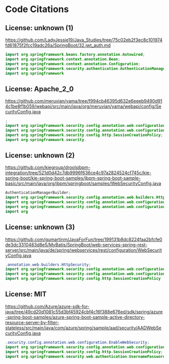 # Code Citations

## License: unknown (1)

<https://github.com/LadyJessie19/Java_Studies/tree/75c02eb2f3ec8c101974fd61875f2fcc19adc26a/SpringBoot/32.jwt_auth.md>

```java
import org.springframework.beans.factory.annotation.Autowired;
import org.springframework.context.annotation.Bean;
import org.springframework.context.annotation.Configuration;
import org.springframework.security.authentication.AuthenticationManager;
import org.springframework
```

## License: Apache_2_0

<https://github.com/meruvian/yama/tree/f994cb46395d632e6eeeb9490d914c1be8f1b059/webapi/src/main/java/org/meruvian/yama/webapi/config/SecurityConfig.java>

```java
;
import org.springframework.security.config.annotation.web.configuration.EnableWebSecurity;
import org.springframework.security.config.annotation.web.configuration.WebSecurityConfigurerAdapter;
import org.springframework.security.config.http.SessionCreationPolicy;
import org.springframework.security.
```

## License: unknown (2)

<https://github.com/kiegroup/droolsjbpm-integration/tree/521d0d42c7db9996f636ce4c97a2824524cf745c/kie-spring-boot/kie-spring-boot-samples/jbpm-spring-boot-sample-basic/src/main/java/org/jbpm/springboot/samples/WebSecurityConfig.java>

```java
AuthenticationManagerBuilder;
import org.springframework.security.config.annotation.web.builders.HttpSecurity;
import org.springframework.security.config.annotation.web.configuration.EnableWebSecurity;
import org.springframework.security.config.annotation.web.configuration.WebSecurityConfigurerAdapter;
import org
```

## License: unknown (3)

<https://github.com/gumartinm/JavaForFun/tree/199131b8dc8224faa2bfcfe0de3dc3310483d8e5/MyBatis/SpringBoot/web-services-spring-rest-server/src/main/java/de/spring/webservices/rest/configuration/WebSecurityConfig.java>

```java
.annotation.web.builders.HttpSecurity;
import org.springframework.security.config.annotation.web.configuration.EnableWebSecurity;
import org.springframework.security.config.annotation.web.configuration.WebSecurityConfigurerAdapter;
import org.springframework.security.config.http.SessionCreationPolicy
```

## License: MIT

<https://github.com/Azure/azure-sdk-for-java/tree/49cd20d1081c55d3bf45924cbf4c16f388e676ed/sdk/spring/azure-spring-boot-samples/azure-spring-boot-sample-active-directory-resource-server-by-filter-stateless/src/main/java/com/azure/spring/sample/aad/security/AADWebSecurityConfig.java>

```java
.security.config.annotation.web.configuration.EnableWebSecurity;
import org.springframework.security.config.annotation.web.configuration.WebSecurityConfigurerAdapter;
import org.springframework.security.config.http.SessionCreationPolicy;
import org.springframework.security.web.authentication.UsernamePasswordAuthenticationFilter
```
